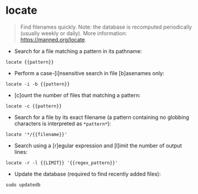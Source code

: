 # locate

> Find filenames quickly.
> Note: the database is recomputed periodically (usually weekly or daily).
> More information: <https://manned.org/locate>.

- Search for a file matching a pattern in its pathname:

`locate {{pattern}}`

- Perform a case-[i]nsensitive search in file [b]asenames only:

`locate -i -b {{pattern}}`

- [c]ount the number of files that matching a pattern:

`locate -c {{pattern}}`

- Search for a file by its exact filename (a pattern containing no globbing characters is interpreted as `*pattern*`):

`locate '*/{{filename}}'`

- Search using a [r]egular expression and [l]imit the number of output lines:

`locate -r -l {{LIMIT}} '{{regex_pattern}}'`

- Update the database (required to find recently added files):

`sudo updatedb`
